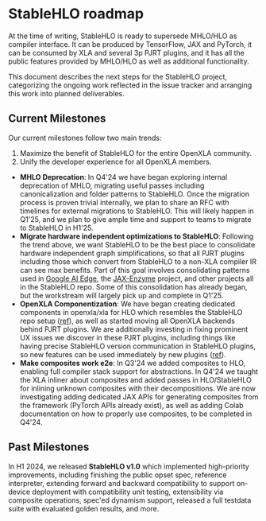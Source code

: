 # StableHLO roadmap

At the time of writing, StableHLO is ready to supersede MHLO/HLO as compiler
interface. It can be produced by TensorFlow, JAX and PyTorch, it can be consumed
by XLA and several 3p PJRT plugins, and it has all the public features provided
by MHLO/HLO as well as additional functionality.

This document describes the next steps for the StableHLO project, categorizing
the ongoing work reflected in the issue tracker and arranging this work into
planned deliverables.

## Current Milestones

Our current milestones follow two main trends:

1. Maximize the benefit of StableHLO for the entire OpenXLA community.
2. Unify the developer experience for all OpenXLA members.

- **MHLO Deprecation**: In Q4'24 we have began exploring internal deprecation of
  MHLO, migrating useful passes including canonicalization and folder patterns
  to StableHLO. Once the migration process is proven trivial internally, we plan
  to share an RFC with timelines for external migrations to StableHLO. This will
  likely happen in Q1'25, and we plan to give ample time and support to teams to
  migrate to StableHLO in H1'25.
- **Migrate hardware independent optimizations to StableHLO**: Following the
  trend above, we want StableHLO to be the best place to consolidate hardware
  independent graph simplifications, so that all PJRT plugins including those
  which convert from StableHLO to a non-XLA compiler IR can see max benefits.
  Part of this goal involves consolidating patterns used in
  [Google AI Edge](https://io.google/2024/explore/18c47ed9-a8f7-4cd5-aec2-80457d839942/),
  the [JAX-Enzyme](https://github.com/EnzymeAD/Enzyme-JAX) project, and other
  projects all in the StableHLO repo. Some of this consolidation has already
  began, but the workstream will largely pick up and complete in Q1'25.
- **OpenXLA Componentization**: We have began creating dedicated components in
  openxla/xla for HLO which resembles the StableHLO repo setup
  ([ref](https://github.com/openxla/xla/tree/main/xla/hlo)), as well as started
  moving all OpenXLA backends behind PJRT plugins. We are additionally investing
  in fixing prominent UX issues we discover in these PJRT plugins, including
  things like having precise StableHLO version communication in StableHLO
  plugins, so new features can be used immediately by new plugins
  ([ref](https://github.com/openxla/xla/commit/84ad5fab88e3979b9c43ce93089e0ef537d14b88)).
- **Make composites work e2e**: In Q3'24 we added composites to HLO, enabling
  full compiler stack support for abstractions. In Q4'24 we taught the XLA
  inliner about composites and added passes in HLO/StableHLO for inlining
  unknown composites with their decompositions. We are now investigating adding
  dedicated JAX APIs for generating composites from the framework (PyTorch APIs
  already exist), as well as adding Colab documentation on how to properly use
  composites, to be completed in Q4'24.

## Past Milestones

In H1 2024, we released **StableHLO v1.0** which implemented high-priority
improvements, including finishing the public opset spec, reference interpreter,
extending forward and backward compatibility to support on-device deployment
with compatibility unit testing, extensibility via composite operations, spec'ed
dynamism support, released a full testdata suite with evaluated golden results,
and more.
